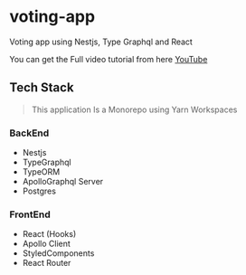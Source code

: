 # voting-app
Voting app using Nestjs, Type Graphql and React

You can get the Full video tutorial from here [YouTube](https://www.youtube.com/watch?v=e09-YhtRgTo&list=PLT1ZV9g-F-vO2FZET_to9tgxPkb9gSnus)

## Tech Stack

> This application Is a Monorepo using Yarn Workspaces

### BackEnd
* Nestjs 
* TypeGraphql
* TypeORM
* ApolloGraphql Server
* Postgres

### FrontEnd
* React (Hooks)
* Apollo Client
* StyledComponents
* React Router

